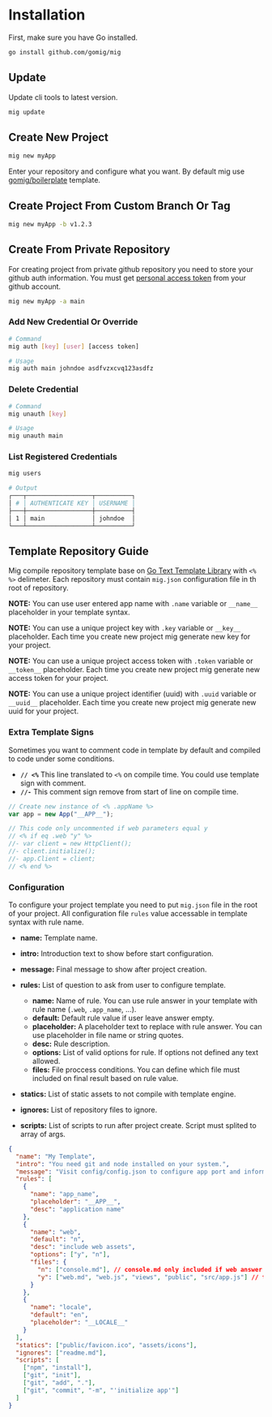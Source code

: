 # Installation

First, make sure you have Go installed.

```bash
go install github.com/gomig/mig
```

## Update

Update cli tools to latest version.

```bash
mig update
```

## Create New Project

```bash
mig new myApp
```

Enter your repository and configure what you want. By default mig use [gomig/boilerplate](https://github.com/gomig/boilerplate) template.

## Create Project From Custom Branch Or Tag

```bash
mig new myApp -b v1.2.3
```

## Create From Private Repository

For creating project from private github repository you need to store your github auth information. You must get [personal access token](https://github.com/settings/tokens) from your github account.

```bash
mig new myApp -a main
```

### Add New Credential Or Override

```bash
# Command
mig auth [key] [user] [access token]

# Usage
mig auth main johndoe asdfvzxcvq123asdfz
```

### Delete Credential

```bash
# Command
mig unauth [key]

# Usage
mig unauth main
```

### List Registered Credentials

```bash
mig users

# Output
┌───┬──────────────────┬──────────┐
│ # │ AUTHENTICATE KEY │ USERNAME │
├───┼──────────────────┼──────────┤
│ 1 │ main             │ johndoe  │
└───┴──────────────────┴──────────┘
```

## Template Repository Guide

Mig compile repository template base on [Go Text Template Library](https://pkg.go.dev/text/template) with `<% %>` delimeter. Each repository must contain `mig.json` configuration file in th root of repository.

**NOTE:** You can use user entered app name with `.name` variable or `__name__` placeholder in your template syntax.

**NOTE:** You can use a unique project key with `.key` variable or `__key__` placeholder. Each time you create new project mig generate new key for your project.

**NOTE:** You can use a unique project access token with `.token` variable or `__token__` placeholder. Each time you create new project mig generate new access token for your project.

**NOTE:** You can use a unique project identifier (uuid) with `.uuid` variable or `__uuid__` placeholder. Each time you create new project mig generate new uuid for your project.

### Extra Template Signs

Sometimes you want to comment code in template by default and compiled to code under some conditions.

- **`// <%`** This line translated to `<%` on compile time. You could use template sign with comment.
- **`//-`** This comment sign remove from start of line on compile time.

```js
// Create new instance of <% .appName %>
var app = new App("__APP__");

// This code only uncommented if web parameters equal y
// <% if eq .web "y" %>
//- var client = new HttpClient();
//- client.initialize();
//- app.Client = client;
// <% end %>
```

### Configuration

To configure your project template you need to put `mig.json` file in the root of your project. All configuration file `rules` value accessable in template syntax with rule name.

- **name:** Template name.
- **intro:** Introduction text to show before start configuration.
- **message:** Final message to show after project creation.
- **rules:** List of question to ask from user to configure template.

  - **name:** Name of rule. You can use rule answer in your template with rule name (`.web`, `.app_name`, ...).
  - **default:** Default rule value if user leave answer empty.
  - **placeholder:** A placeholder text to replace with rule answer. You can use placeholder in file name or string quotes.
  - **desc:** Rule description.
  - **options:** List of valid options for rule. If options not defined any text allowed.
  - **files:** File proccess conditions. You can define which file must included on final result based on rule value.

- **statics:** List of static assets to not compile with template engine.
- **ignores:** List of repository files to ignore.
- **scripts:** List of scripts to run after project create. Script must splited to array of args.

```json
{
  "name": "My Template",
  "intro": "You need git and node installed on your system.",
  "message": "Visit config/config.json to configure app port and information",
  "rules": [
    {
      "name": "app_name",
      "placeholder": "__APP__",
      "desc": "application name"
    },
    {
      "name": "web",
      "default": "n",
      "desc": "include web assets",
      "options": ["y", "n"],
      "files": {
        "n": ["console.md"], // console.md only included if web answer was n
        "y": ["web.md", "web.js", "views", "public", "src/app.js"] // this files and directory not listed if answer was n
      }
    },
    {
      "name": "locale",
      "default": "en",
      "placeholder": "__LOCALE__"
    }
  ],
  "statics": ["public/favicon.ico", "assets/icons"],
  "ignores": ["readme.md"],
  "scripts": [
    ["npm", "install"],
    ["git", "init"],
    ["git", "add", "."],
    ["git", "commit", "-m", "'initialize app'"]
  ]
}
```
